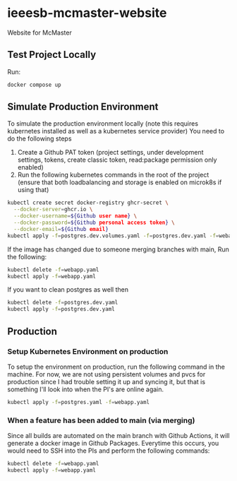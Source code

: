 # ieeesb-mcmaster-website
Website for McMaster

## Test Project Locally
Run:
```bash
docker compose up
```

## Simulate Production Environment
To simulate the production environment locally (note this requires kubernetes installed as well as a kubernetes service provider)
You need to do the following steps
1. Create a Github PAT token (project settings, under development settings, tokens, create classic token, read:package permission only enabled)
2. Run the following kubernetes commands in the root of the project (ensure that both loadbalancing and storage is enabled on microk8s if using that)

```bash
kubectl create secret docker-registry ghcr-secret \
  --docker-server=ghcr.io \
  --docker-username=${Github user name} \
  --docker-password=${Github personal access token} \
  --docker-email=${Github email}
kubectl apply -f=postgres.dev.volumes.yaml -f=postgres.dev.yaml -f=webapp.yaml
```

If the image has changed due to someone merging branches with main, Run the following:

```bash
kubectl delete -f=webapp.yaml
kubectl apply -f=webapp.yaml
```

If you want to clean postgres as well then
```bash
kubectl delete -f=postgres.dev.yaml
kubectl apply -f=postgres.dev.yaml
```

## Production

### Setup Kubernetes Environment on production

To setup the environment on production, run the following command in the machine. For now, we are not using persistent volumes and pvcs for production since I had trouble setting it up and syncing it, but that is something I'll look into when the PI's are online again.

```bash
kubectl apply -f=postgres.yaml -f=webapp.yaml
```

### When a feature has been added to main (via merging)

Since all builds are automated on the main branch with Github Actions, it will generate a docker image in Github Packages. Everytime this occurs, you would need to SSH into the PIs and perform the following commands:
```bash
kubectl delete -f=webapp.yaml
kubectl apply -f=webapp.yaml
```